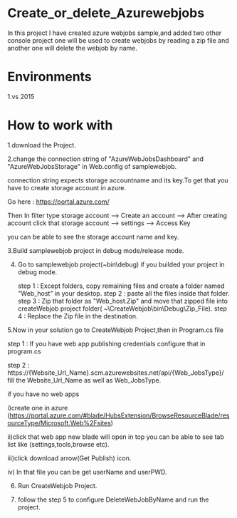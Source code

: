 # Create_or_delete_Azurewebjobs
In this project I have created azure webjobs sample,and added two other console project one will be used to create webjobs by reading a zip file and another one will delete the webjob by name.

# Environments
1.vs 2015 

# How to work with

1.download the Project.

2.change the connection string of "AzureWebJobsDashboard" and "AzureWebJobsStorage" in Web.config of samplewebjob.
 
  connection string expects storage accountname and its key.To get that you have to create storage account in azure.
  
  Go here : https://portal.azure.com/
  
  Then In filter type storage account -->  Create an account --> After creating account click that storage account  --> settings  --> Access Key
  
  you can be able to see the storage account name and key.
  
3.Build  samplewebjob project in debug mode/release mode.

4. Go to samplewebjob project(~bin\debug) if you builded your project in debug mode.
   
   step 1 : Except folders, copy remaining files and create a folder named  "Web_host" in your desktop.
   step 2 : paste all the files inside that folder.
   step 3 : Zip that folder as "Web_host.Zip" and move that zipped file into createWebjob project folder( ~\CreateWebjob\bin\Debug\Zip_File).
   step 4 : Replace the Zip file in the destination.

5.Now in your solution go to CreateWebjob Project,then in Program.cs file

  step 1 : If you have web app publishing credentials configure that in program.cs
  
  step 2 : https://{Website_Url_Name}.scm.azurewebsites.net/api/{Web_JobsType}/  fill the Website_Url_Name as well as Web_JobsType.
 
 if you have no web apps 

 i)create one in azure (https://portal.azure.com/#blade/HubsExtension/BrowseResourceBlade/resourceType/Microsoft.Web%2Fsites)

 ii)click that web app new blade will open in top you can be able to see tab list like (settings,tools,browse etc).
 
 iii)click download arrow(Get Publish) icon.
 
 iv) In that file you can be get userName and userPWD.
 
6. Run CreateWebjob Project.

7. follow the step 5 to configure DeleteWebJobByName and run the project.

   
